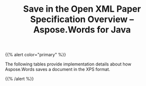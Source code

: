 ﻿---
title: Save in the Open XML Paper Specification Overview – Aspose.Words for Java
articleTitle: Save in the Open XML Paper Specification Overview
linktitle: Save in the Open XML Paper Specification Overview
description: "Work with different features supported when saving to XPS format."
type: docs
weight: 90
url: /java/save-in-the-open-xml-paper-specification-overview/
---

{{% alert color="primary" %}}

The following tables provide implementation details about how Aspose.Words saves a document in the XPS format.

{{% /alert %}}
